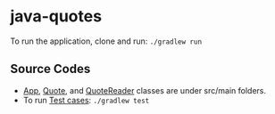 # java-quotes

To run the application, clone and run: `./gradlew run`

## Source Codes
* [App](https://github.com/joriefernandez/java-quotes/blob/master/javaquotes/src/main/java/javaquotes/App.java), [Quote](https://github.com/joriefernandez/java-quotes/blob/master/javaquotes/src/main/java/javaquotes/Quote.java), and [QuoteReader](https://github.com/joriefernandez/java-quotes/blob/master/javaquotes/src/main/java/javaquotes/QuoteReader.java) classes are under src/main folders.
* To run [Test cases](https://github.com/joriefernandez/java-quotes/tree/master/javaquotes/src/test/java/javaquotes): `./gradlew test`

